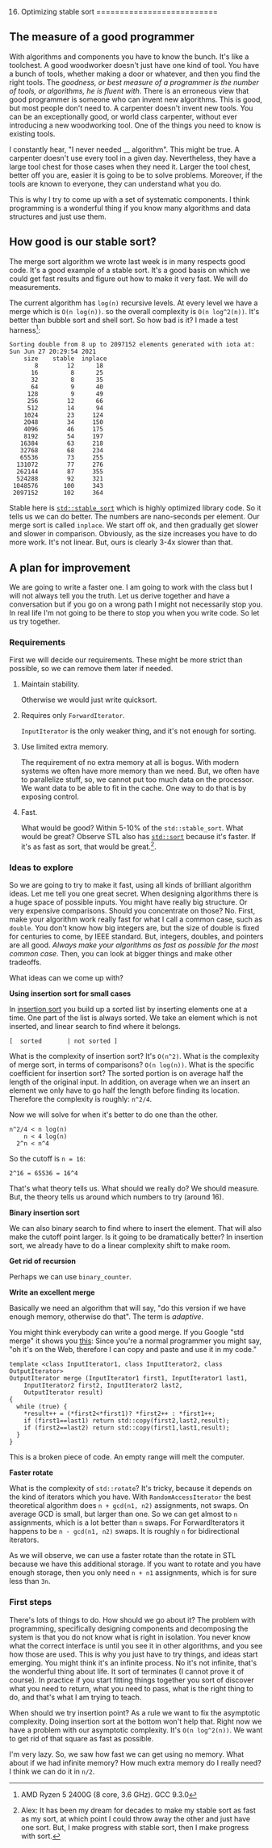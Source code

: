 16. Optimizing stable sort
==========================

## The measure of a good programmer

With algorithms and components you have to know the bunch.
It's like a toolchest.
A good woodworker doesn't just have one kind of tool.
You have a bunch of tools, whether making a door or whatever,
and then you find the right tools.
The *goodness, or best measure of a programmer
is the number of tools, or algorithms, he is fluent with*.
There is an erroneous view that good programmer is someone 
who can invent new algorithms.
This is good, but most people don't need to.
A carpenter doesn't invent new tools.
You can be an exceptionally good, or world class carpenter, without
ever introducing a new woodworking tool.
One of the things you need to know is existing tools.

I constantly hear, "I never needed __ algorithm".
This might be true. 
A carpenter doesn't use every tool in a given day.
Nevertheless, they have a large tool chest for those
cases when they need it.
Larger the tool chest, better off you are,
easier it is going to be to solve problems.
Moreover, if the tools are known to everyone,
they can understand what you do.

This is why I try to come up with a set of systematic components.
I think programming is a wonderful thing if you know many algorithms
and data structures and just use them.


## How good is our stable sort?

The merge sort algorithm we wrote last week is in 
many respects good code.
It's a good example of a stable sort.
It's a good basis on which we could get fast results and figure out how to make it very fast.
We will do measurements.

The current algorithm has `log(n)` recursive levels.
At every level we have a merge which is `O(n log(n))`.
so the overall complexity is `O(n log^2(n))`.
It's better than bubble sort and shell sort.
So how bad is it?
I made a test harness[^pc-info]:

    Sorting double from 8 up to 2097152 elements generated with iota at: Sun Jun 27 20:29:54 2021
        size	stable	inplace	
           8	    12	    18	
          16	     8	    25	
          32	     8	    35	
          64	     9	    40	
         128	     9	    49	
         256	    12	    66	
         512	    14	    94	
        1024	    23	   124	
        2048	    34	   150	
        4096	    46	   175	
        8192	    54	   197	
       16384	    63	   218	
       32768	    68	   234	
       65536	    73	   255	
      131072	    77	   276	
      262144	    87	   355	
      524288	    92	   321	
     1048576	   100	   343	
     2097152	   102	   364

Stable here is [`std::stable_sort`][cpp-stable-sort]
which is highly optimized library code.
So it tells us we can do better.
The numbers are nano-seconds per element.
Our merge sort is called `inplace`.
We start off ok, and then gradually get slower and slower in comparison.
Obviously, as the size increases you have to do more work.
It's not linear.
But, ours is clearly 3-4x slower than that.

[^pc-info]: AMD Ryzen 5 2400G (8 core, 3.6 GHz). GCC 9.3.0

[cpp-stable-sort]: https://en.cppreference.com/w/cpp/algorithm/stable_sort

## A plan for improvement

We are going to write a faster one.
I am going to work with the class but I will not always tell you
the truth.
Let us derive together and have a conversation but if you go on a wrong path I might not
necessarily stop you.
In real life I'm not going to be there to stop you when you write code.
So let us try together.

### Requirements

First we will decide our requirements.
These might be more strict than possible,
so we can remove them later if needed.

1. Maintain stability.

    Otherwise we would just write quicksort.

2. Requires only `ForwardIterator`.

    `InputIterator` is the only weaker thing, and it's not enough for
    sorting.

3. Use limited extra memory.

    The requirement of no extra memory at all is bogus.
    With modern systems we often have more memory than we need.
    But, we often have to parallelize stuff,
    so, we cannot put too much data on the processor.
    We want data to be able to fit in the cache.
    One way to do that is by exposing control.

4. Fast.

    What would be good?
    Within 5-10% of the `std::stable_sort`.
    What would be great?
    Observe STL also has [`std::sort`][cpp-sort] because it's faster.
    If it's as fast as sort, that would be great.[^dream].

[^dream]: Alex: It has been my dream for decades 
    to make my stable sort as fast as my sort,
    at which point I could throw away the other and just have one sort.
    But, I make progress with stable sort, then I make progress with sort.

[cpp-sort]: https://en.cppreference.com/w/cpp/algorithm/sort

### Ideas to explore

So we are going to try to make it fast, using all kinds of brilliant algorithm
ideas.
Let me tell you one great secret.
When designing algorithms there is a huge space of possible inputs.
You might have really big structure.
Or very expensive comparisons.
Should you concentrate on those?
No. First, make your algorithm
work really fast for what I call a common case, such as `double`.
You don't know how big integers are, but
the size of double is fixed for centuries to come,
by IEEE standard.
But, integers, doubles, and pointers are all good.
*Always make your algorithms as fast as possible
for the most common case*.
Then, you can look at bigger things and make other tradeoffs.

What ideas can we come up with?

**Using insertion sort for small cases**

In [insertion sort][insertion-sort] you build up a sorted list by inserting elements
one at a time.
One part of the list is always sorted.
We take an element which is not inserted,
and linear search to find where it belongs.

    [  sorted       | not sorted ]

What is the complexity of insertion sort?
It's `O(n^2)`. 
What is the complexity of merge sort, in terms of comparisons?
`O(n log(n))`.
What is the specific coefficient for insertion sort?
The sorted portion is on average half the length of the original input.
In addition, on average when we an insert an element we
only have to go half the length before finding its location.
Therefore the complexity
is roughly: `n^2/4`.

Now we will solve for when it's better to do one than the other.

    n^2/4 < n log(n)
        n < 4 log(n)
      2^n < n^4

So the cutoff is `n = 16`:

    2^16 = 65536 = 16^4

That's what theory tells us.
What should we really do?
We should measure.
But, the theory tells us around which numbers to try (around 16).

[insertion-sort]: https://en.wikipedia.org/wiki/Insertion_sort

**Binary insertion sort**

We can also binary search to find where to insert the element.
That will also make the cutoff point larger.
Is it going to be dramatically better?
In insertion sort, we already have to do a linear complexity
shift to make room.

**Get rid of recursion**

Perhaps we can use `binary_counter`.

**Write an excellent merge**

Basically we need an algorithm that will say, 
"do this version if we have enough memory,
otherwise do that".
The term is *adaptive*.

You might think everybody can write a good merge.
If you Google "std merge" it shows you [this][merge-code]:
Since you're a normal programmer
you might say, "oh it's on the Web, therefore I can copy and paste and use
it in my code." 

    template <class InputIterator1, class InputIterator2, class OutputIterator>
    OutputIterator merge (InputIterator1 first1, InputIterator1 last1,
        InputIterator2 first2, InputIterator2 last2,
        OutputIterator result)
    {
      while (true) {
        *result++ = (*first2<*first1)? *first2++ : *first1++;
        if (first1==last1) return std::copy(first2,last2,result);
        if (first2==last2) return std::copy(first1,last1,result);
      }
    }

This is a broken piece of code.
An empty range will melt the computer.

[merge-code]: https://web.archive.org/web/20130812111552/https://www.cplusplus.com/reference/algorithm/merge/

**Faster rotate**

What is the complexity of `std::rotate`?
It's tricky, because it depends on the kind of iterators which you have.
With `RandomAccessIterator` the best theoretical algorithm
does `n + gcd(n1, n2)` assignments, not swaps.
On average GCD is small, but larger than one.
So we can get almost to `n` assignments, which is a lot better
than `n` swaps.
For ForwardIterators it happens to be `n - gcd(n1, n2)` swaps.
It is roughly `n` for bidirectional iterators.

As we will observe, we can use a faster rotate than the rotate in STL
because we have this additional storage.
If you want to rotate and you have enough storage,
then you only need `n + n1` assignments,
which is for sure less than `3n`.


### First steps

There's lots of things to do.
How should we go about it?
The problem with programming, specifically designing components
and decomposing the system is that you do not know what is right in isolation.
You never know what the correct interface is
until you see it in other algorithms,
and you see how those are used.
This is why you just have to try things, and ideas start emerging.
You might think it's an infinite process.
No it's not infinite, that's the wonderful thing about life.
It sort of terminates (I cannot prove it of course).
In practice if you start fitting things together you sort of discover what
you need to return,
what you need to pass,
what is the right thing to do, and that's what
I am trying to teach.

When should we try insertion point?
As a rule we want to fix the asymptotic complexity.
Doing insertion sort at the bottom won't help that.
Right now we have a problem with our asymptotic complexity.
It's `O(n log^2(n))`. We want to get rid of that square
as fast as possible.

I'm very lazy.
So, we saw how fast we can get using no memory.
What about if we had infinite memory?
How much extra memory do I really need?
I think we can do it in `n/2`.

